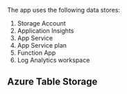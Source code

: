 The app uses the following data stores:
1. Storage Account
1. Application Insights
2. App Service
3. App Service plan
4. Function App
5. Log Analytics workspace

## Azure Table Storage